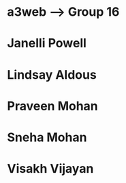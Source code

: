 # a3web --> Group 16    
# Janelli Powell
# Lindsay Aldous
# Praveen Mohan
# Sneha Mohan
# Visakh Vijayan
